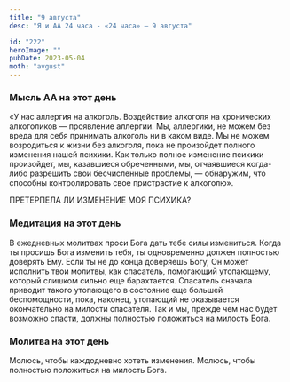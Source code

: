```yaml
---
title: "9 августа"
desc: "Я и АА 24 часа - «24 часа» — 9 августа"

id: "222"
heroImage: ""
pubDate: 2023-05-04
moth: "avgust"
---
```


### Мысль АА на этот день

«У нас аллергия на алкоголь. Воздействие алкоголя на хронических алкоголиков —
проявление аллергии. Мы, аллергики, не можем без вреда для себя принимать
алкоголь ни в каком виде. Мы не можем возродиться к жизни без алкоголя, пока
не произойдет полного изменения нашей психики. Как только полное изменение
психики произойдет, мы, казавшиеся обреченными, мы, отчаявшиеся когда-либо
разрешить свои бесчисленные проблемы, — обнаружим, что способны контролировать
свое пристрастие к алкоголю».

ПРЕТЕРПЕЛА ЛИ ИЗМЕНЕНИЕ МОЯ ПСИХИКА?

### Медитация на этот день

В ежедневных молитвах проси Бога дать тебе силы измениться. Когда ты просишь
Бога изменить тебя, ты одновременно должен полностью доверять Ему. Если ты не
до конца доверяешь Богу, Он может исполнить твои молитвы, как спасатель,
помогающий утопающему, который слишком сильно еще барахтается. Спасатель
сначала приводит такого утопающего в состояние еще большей беспомощности,
пока, наконец, утопающий не оказывается окончательно на милости спасателя. Так
и мы, прежде чем нас будет возможно спасти, должны полностью положиться на
милость Бога.

### Молитва на этот день

Молюсь, чтобы каждодневно хотеть изменения. Молюсь, чтобы полностью положиться
на милость Бога.
